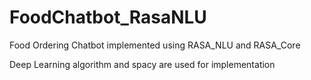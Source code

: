 # FoodChatbot_RasaNLU
Food Ordering Chatbot implemented using RASA_NLU and RASA_Core

Deep Learning algorithm and spacy are used for implementation
